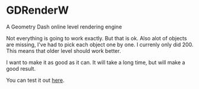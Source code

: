 # GDRenderW
A Geometry Dash online level rendering engine

Not everything is going to work exactly. But that is ok. Also alot of objects are missing, I've had to pick each object one by one. I currenly only did 200.
This means that older level should work better.

I want to make it as good as it can. It will take a long time, but will make a good result.

You can test it out [here](https://iliashdz.github.io/GDRenderW).
